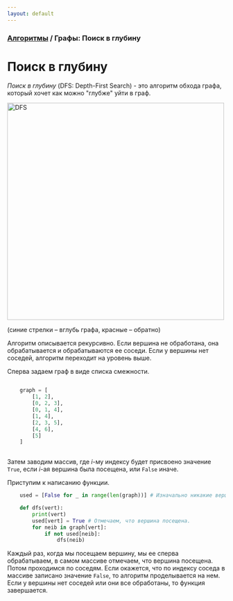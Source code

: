 ```yaml
---
layout: default
---
```


<script type="text/javascript" id="MathJax-script" async
  src="https://cdn.jsdelivr.net/npm/mathjax@3/es5/tex-mml-chtml.js">
</script>

<script>
  MathJax = {
    tex: {
      inlineMath: [['$', '$']]
    }
  };
</script>

### [Алгоритмы](index.md) / Графы: Поиск в глубину

# **Поиск в глубину**

*Поиск в глубину* (DFS: Depth-First Search) - это алгоритм обхода графа, который хочет как можно "глубже" уйти в граф.

<img src="assets/dfs.png" alt="DFS" width="500"/>

(синие стрелки – вглубь графа, красные – обратно)

Алгоритм описывается рекурсивно. Если вершина не обработана, она обрабатывается и обрабатываются ее соседи. Если у вершины нет соседей, алгоритм переходит на уровень выше.

Сперва задаем граф в виде списка смежности.

```py

    graph = [
        [1, 2],
        [0, 2, 3],
        [0, 1, 4],
        [1, 4],
        [2, 3, 5],
        [4, 6],
        [5]
    ]
  
  ```

Затем заводим массив, где $i$-му индексу будет присвоено значение `True`, если $i$-ая вершина была посещена, или `False` иначе.

Приступим к написанию функции.

```py
    used = [False for _ in range(len(graph))] # Изначально никакие вершины не посещены.

    def dfs(vert):
        print(vert)
        used[vert] = True # Отмечаем, что вершина посещена.
        for neib in graph[vert]:
            if not used[neib]:
                dfs(neib)
 ```

Каждый раз, когда мы посещаем вершину, мы ее сперва обрабатываем, в самом массиве отмечаем, что вершина посещена. Потом проходимся по соседям. Если окажется, что по индексу соседа в массиве записано значение `False`, то алгоритм проделывается на нем. Если у вершины нет соседей или они все обработаны, то функция завершается.
